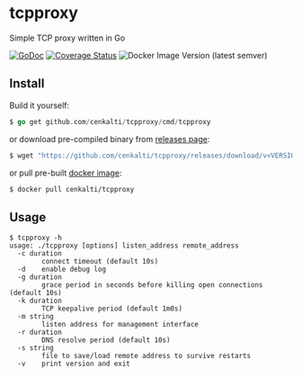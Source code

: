 # tcpproxy

Simple TCP proxy written in Go

[![GoDoc](https://godoc.org/github.com/cenkalti/tcpproxy?status.svg)](https://godoc.org/github.com/cenkalti/tcpproxy)
[![Coverage Status](https://coveralls.io/repos/github/cenkalti/tcpproxy/badge.svg?branch=master)](https://coveralls.io/github/cenkalti/tcpproxy)
![Docker Image Version (latest semver)](https://img.shields.io/docker/v/cenkalti/tcpproxy)

## Install

Build it yourself:
```go
$ go get github.com/cenkalti/tcpproxy/cmd/tcpproxy
```
or download pre-compiled binary from [releases page](https://github.com/cenkalti/tcpproxy/releases):
```sh
$ wget "https://github.com/cenkalti/tcpproxy/releases/download/v<VERSION>/tcpproxy"
```
or
pull pre-built [docker image](https://hub.docker.com/repository/docker/cenkalti/tcpproxy/):
```sh
$ docker pull cenkalti/tcpproxy
```

## Usage

```
$ tcpproxy -h
usage: ./tcpproxy [options] listen_address remote_address
  -c duration
    	connect timeout (default 10s)
  -d	enable debug log
  -g duration
    	grace period in seconds before killing open connections (default 10s)
  -k duration
    	TCP keepalive period (default 1m0s)
  -m string
    	listen address for management interface
  -r duration
    	DNS resolve period (default 10s)
  -s string
    	file to save/load remote address to survive restarts
  -v	print version and exit
```
